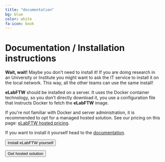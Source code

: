 ```yaml
---
title: "documentation"
bg: blue
color: white
fa-icon: book
---
```


# Documentation / Installation instructions

**Wait, wait!** Maybe you don't need to install it! If you are doing research in an University or Institute you might want to ask the IT service to install it on the local network. This way, all the other teams can use the same install!

**eLabFTW** should be installed on a server. It uses the Docker container technology, so you don't directly download it, you use a configuration file that instructs Docker to fetch the **eLabFTW** image.

If you're not familiar with Docker and server administration, it is recommended to opt for a managed hosted solution. See our pricing on this page: <a href='https://www.deltablot.com/elabftw'>eLabFTW hosted pricing</a>.

If you want to install it yourself head to the <a href='https://doc.elabftw.net'>documentation</a>.

<div class='center'>
<a href='https://doc.elabftw.net'><button class='button button-inverted'><i class='fas fa-2x fa-download'></i> Install eLabFTW yourself</button></a>

<a href='https://www.deltablot.com/elabftw'><button class='button button-inverted'><i class='fas fa-2x fa-cart-arrow-down'></i> Get hosted solution</button></a>
</div>
